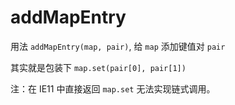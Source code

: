 # addMapEntry

用法 `addMapEntry(map, pair)`, 给 `map` 添加键值对 `pair`

其实就是包装下 `map.set(pair[0], pair[1])`

注：在 IE11 中直接返回 `map.set` 无法实现链式调用。
